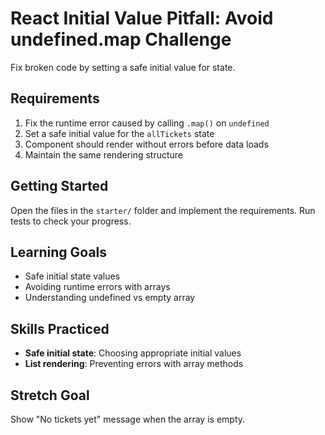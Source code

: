 # React Initial Value Pitfall: Avoid undefined.map Challenge

Fix broken code by setting a safe initial value for state.

## Requirements

1. Fix the runtime error caused by calling `.map()` on `undefined`
2. Set a safe initial value for the `allTickets` state
3. Component should render without errors before data loads
4. Maintain the same rendering structure

## Getting Started

Open the files in the `starter/` folder and implement the requirements. Run tests to check your progress.

## Learning Goals

- Safe initial state values
- Avoiding runtime errors with arrays
- Understanding undefined vs empty array

## Skills Practiced

- **Safe initial state**: Choosing appropriate initial values
- **List rendering**: Preventing errors with array methods

## Stretch Goal

Show "No tickets yet" message when the array is empty.